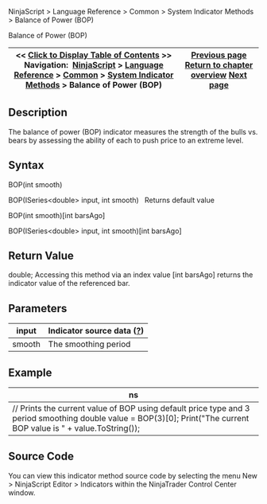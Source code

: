 ﻿
NinjaScript \> Language Reference \> Common \> System Indicator Methods \> Balance of Power (BOP)

Balance of Power (BOP)

| \<\< [Click to Display Table of Contents](balance_of_power_bop.md) \>\> **Navigation:**     [NinjaScript](ninjascript-1.md) \> [Language Reference](language_reference_wip-1.md) \> [Common](common-1.md) \> [System Indicator Methods](indicators-1.md) \> Balance of Power (BOP) | [Previous page](average_true_range_atr-1.md) [Return to chapter overview](indicators-1.md) [Next page](block_volume-1.md) |
| --- | --- |
## Description
The balance of power (BOP) indicator measures the strength of the bulls vs. bears by assessing the ability of each to push price to an extreme level. 

## Syntax
BOP(int smooth)  

BOP(ISeries\<double\> input, int smooth)
 
Returns default value  

BOP(int smooth)\[int barsAgo]  

BOP(ISeries\<double\> input, int smooth)\[int barsAgo]

## Return Value
double; Accessing this method via an index value \[int barsAgo] returns the indicator value of the referenced bar.

## Parameters

| input | Indicator source data ([?](valid_input_data_for_indicator-1.md)) |
| --- | --- |
| smooth | The smoothing period |
## 
## 
## Example

| ns |
| --- |
| // Prints the current value of BOP using default price type and 3 period smoothing double value \= BOP(3)\[0]; Print("The current BOP value is " \+ value.ToString()); |

## Source Code
You can view this indicator method source code by selecting the menu New \> NinjaScript Editor \> Indicators within the NinjaTrader Control Center window.

